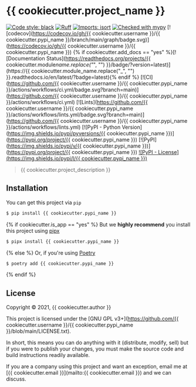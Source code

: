 # {{ cookiecutter.project_name }}

[![Code style: black](https://img.shields.io/badge/code%20style-black-000000.svg)](https://github.com/psf/black)
[![Ruff](https://img.shields.io/endpoint?url=https://raw.githubusercontent.com/charliermarsh/ruff/main/assets/badge/v1.json)](https://github.com/charliermarsh/ruff)
[![Imports: isort](https://img.shields.io/badge/%20imports-isort-%231674b1?style=flat&labelColor=ef8336)](https://pycqa.github.io/isort/)
[![Checked with mypy](http://www.mypy-lang.org/static/mypy_badge.svg)](http://mypy-lang.org/)
[![codecov](https://codecov.io/gh/{{ cookiecutter.username }}/{{ cookiecutter.pypi_name }}/branch/main/graph/badge.svg)](https://codecov.io/gh/{{ cookiecutter.username }}/{{ cookiecutter.pypi_name }})
{% if cookiecutter.add_docs == "yes" %}[![Documentation Status](https://readthedocs.org/projects/{{ cookiecutter.module*name.replace("*", "") }}/badge/?version=latest)](https://{{ cookiecutter.module_name.replace("_", "") }}.readthedocs.io/en/latest/?badge=latest){% endif %}
[![CI](https://github.com/{{ cookiecutter.username }}/{{ cookiecutter.pypi_name }}/actions/workflows/ci.yml/badge.svg?branch=main)](https://github.com/{{ cookiecutter.username }}/{{ cookiecutter.pypi_name }}/actions/workflows/ci.yml)
[![Lints](https://github.com/{{ cookiecutter.username }}/{{ cookiecutter.pypi_name }}/actions/workflows/lints.yml/badge.svg?branch=main)](https://github.com/{{ cookiecutter.username }}/{{ cookiecutter.pypi_name }}/actions/workflows/lints.yml)
[![PyPI - Python Version](https://img.shields.io/pypi/pyversions/{{ cookiecutter.pypi_name }})](https://pypi.org/project/{{ cookiecutter.pypi_name }})
[![PyPI](https://img.shields.io/pypi/v/{{ cookiecutter.pypi_name }})](https://pypi.org/project/{{ cookiecutter.pypi_name }})
[![PyPI - License](https://img.shields.io/pypi/l/{{ cookiecutter.pypi_name }})](#license)

> {{ cookiecutter.project_description }}

## Installation

You can get this project via `pip`

```bash
$ pip install {{ cookiecutter.pypi_name }}
```

{% if cookiecutter.is_app == "yes" %}
But we **highly recommend** you install this project using [pipx](https://pypa.github.io/pipx/)

```bash
$ pipx install {{ cookiecutter.pypi_name }}
```

{% else %}
Or, if you're using [Poetry](https://python-poetry.org)

```bash
$ poetry add {{ cookiecutter.pypi_name }}
```

{% endif %}

## License

Copyright © 2021, {{ cookiecutter.author }}

This project is licensed under the [GNU GPL v3+](https://github.com/{{ cookiecutter.username }}/{{ cookiecutter.pypi_name }}/blob/main/LICENSE.txt).

In short, this means you can do anything with it (distribute, modify, sell) but if you were to publish your changes, you must make the source code and build instructions readily available.

If you are a company using this project and want an exception, email me at [{{ cookiecutter.email }}](mailto:{{ cookiecutter.email }}) and we can discuss.

